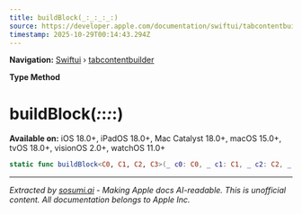 ```yaml
---
title: buildBlock(_:_:_:_:)
source: https://developer.apple.com/documentation/swiftui/tabcontentbuilder/buildblock(_:_:_:_:)
timestamp: 2025-10-29T00:14:43.294Z
---
```


**Navigation:** [Swiftui](/documentation/swiftui) › [tabcontentbuilder](/documentation/swiftui/tabcontentbuilder)

**Type Method**

# buildBlock(_:_:_:_:)

**Available on:** iOS 18.0+, iPadOS 18.0+, Mac Catalyst 18.0+, macOS 15.0+, tvOS 18.0+, visionOS 2.0+, watchOS 11.0+

```swift
static func buildBlock<C0, C1, C2, C3>(_ c0: C0, _ c1: C1, _ c2: C2, _ c3: C3) -> some TabContent<TabValue> where TabValue == C0.TabValue, C0 : TabContent, C1 : TabContent, C2 : TabContent, C3 : TabContent, C0.TabValue == C1.TabValue, C1.TabValue == C2.TabValue, C2.TabValue == C3.TabValue
```

---

*Extracted by [sosumi.ai](https://sosumi.ai) - Making Apple docs AI-readable.*
*This is unofficial content. All documentation belongs to Apple Inc.*
